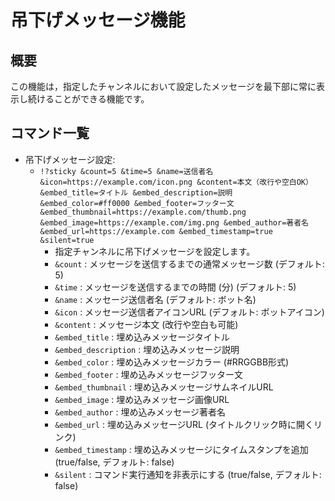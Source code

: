# 吊下げメッセージ機能
## 概要
この機能は，指定したチャンネルにおいて設定したメッセージを最下部に常に表示し続けることができる機能です。

## コマンド一覧
- 吊下げメッセージ設定: 
  - `!?sticky &count=5 &time=5 &name=送信者名 &icon=https://example.com/icon.png &content=本文（改行や空白OK） &embed_title=タイトル &embed_description=説明 &embed_color=#ff0000 &embed_footer=フッター文 &embed_thumbnail=https://example.com/thumb.png &embed_image=https://example.com/img.png &embed_author=著者名 &embed_url=https://example.com &embed_timestamp=true &silent=true`
    - 指定チャンネルに吊下げメッセージを設定します。
    - `&count` : メッセージを送信するまでの通常メッセージ数 (デフォルト: 5)
    - `&time` : メッセージを送信するまでの時間 (分) (デフォルト: 5)
    - `&name` : メッセージ送信者名 (デフォルト: ボット名)
    - `&icon` : メッセージ送信者アイコンURL (デフォルト: ボットアイコン)
    - `&content` : メッセージ本文 (改行や空白も可能)
    - `&embed_title` : 埋め込みメッセージタイトル
    - `&embed_description` : 埋め込みメッセージ説明
    - `&embed_color` : 埋め込みメッセージカラー (#RRGGBB形式)
    - `&embed_footer` : 埋め込みメッセージフッター文
    - `&embed_thumbnail` : 埋め込みメッセージサムネイルURL
    - `&embed_image` : 埋め込みメッセージ画像URL
    - `&embed_author` : 埋め込みメッセージ著者名
    - `&embed_url` : 埋め込みメッセージURL (タイトルクリック時に開くリンク)
    - `&embed_timestamp` : 埋め込みメッセージにタイムスタンプを追加 (true/false, デフォルト: false)
    - `&silent` : コマンド実行通知を非表示にする (true/false, デフォルト: false)